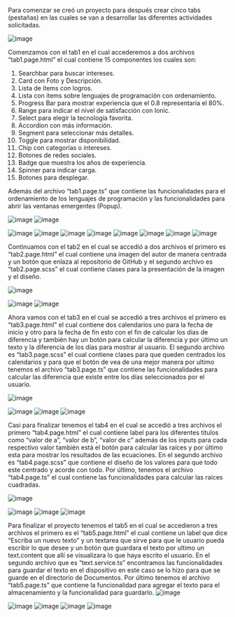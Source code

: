 Para comenzar se creó un proyecto para después crear cinco tabs (pestañas) en las cuales se van a desarrollar las diferentes actividades solicitadas.

 ![image](https://github.com/user-attachments/assets/680ef9ff-f6af-4888-a80f-caad92d85019)

Comenzamos con el tab1 en el cual accederemos a dos archivos “tab1.page.html” el cual contiene 15 componentes los cuales son: 
1.	 Searchbar para buscar intereses.
2.	Card con Foto y Descripción.
3.	Lista de ítems con logros. 
4.	Lista con ítems sobre lenguajes de programación con ordenamiento.
5.	Progress Bar para mostrar experiencia que el 0.8 representaria el 80%.
6.	Range para indicar el nivel de satisfacción con Ionic.
7.	Select para elegir la tecnología favorita.
8.	Accordion con más información.
9.	Segment para seleccionar más detalles.
10.	Toggle para mostrar disponibilidad.
11.	Chip con categorías o intereses.
12.	Botones de redes sociales.
13.	Badge que muestra los años de experiencia.
14.	Spinner para indicar carga.
15.	Botones para desplegar.

Además del archivo “tab1.page.ts” que contiene las funcionalidades para el ordenamiento de los lenguajes de programación y las funcionalidades para abrir las ventanas emergentes (Popup).

![image](https://github.com/user-attachments/assets/60e6514d-6cdc-4693-9273-05e4864ff4ee) ![image](https://github.com/user-attachments/assets/94005759-afa0-4e3d-b595-3f01b79192f2)



![image](https://github.com/user-attachments/assets/4c4631af-f70a-411d-8b2a-17cb484e86fd) ![image](https://github.com/user-attachments/assets/e713f960-a86b-4f2f-9809-e1d4ceff635e) 
![image](https://github.com/user-attachments/assets/799cf2eb-4e39-42b8-83ac-73d3dcd25836) ![image](https://github.com/user-attachments/assets/59fd89ee-b3cd-432f-ba33-51cdfe107693) 
![image](https://github.com/user-attachments/assets/a4281bf0-ff85-491e-bc1b-862bd75d7839) ![image](https://github.com/user-attachments/assets/0290c6a3-2909-4aac-906b-cf950b54f59a) 
![image](https://github.com/user-attachments/assets/cb68e759-a0f6-4435-9215-294eb7f11d9b) ![image](https://github.com/user-attachments/assets/c82d2c43-2129-4ec9-a2d0-809d01a17aa7)

Continuamos con el tab2 en el cual se accedió a dos archivos el primero es “tab2.page.html” el cual contiene una imagen del autor de manera centrada y un botón que enlaza al repositorio de GitHub y el segundo archivo es “tab2.page.scss” el cual contiene clases para la presentación de la imagen y el diseño.

![image](https://github.com/user-attachments/assets/2abffeb1-d686-4d63-b5e8-5dad3fd50818)

![image](https://github.com/user-attachments/assets/298bede4-b47c-4dcb-8b02-36cb0845bae9) ![image](https://github.com/user-attachments/assets/55b8f02e-6709-4ac2-876c-aa7e4321af33)

Ahora vamos con el tab3 en el cual se accedió a tres archivos el primero es “tab3.page.html” el cual contiene dos calendarios uno para la fecha de inicio y otro para la fecha de fin esto con el fin de calcular los días de diferencia y también hay un botón para calcular la diferencia y por último un texto y la diferencia de los días para mostrar al usuario. El segundo archivo es “tab3.page.scss” el cual contiene clases para que queden centrados los calendarios y para que el botón de vea de una mejor manera por ultimo tenemos el archivo “tab3.page.ts” que contiene las funcionalidades para calcular las diferencia que existe entre los días seleccionados por el usuario.

![image](https://github.com/user-attachments/assets/f416a0a7-6377-4c64-b26c-4f5aa1f07973)

![image](https://github.com/user-attachments/assets/704aee08-6e98-4f42-a7f2-784f4f24a4f9) ![image](https://github.com/user-attachments/assets/41d957b0-7ce6-4fcf-9179-7d8e3e08e49a)
![image](https://github.com/user-attachments/assets/6f39ffef-9014-46c3-942e-826613a5aac2)

Casi para finalizar tenemos el tab4 en el cual se accedió a tres archivos el primero “tab4.page.html” el cual contiene label para los diferentes títulos como “valor de a”, “valor de b”, “valor de c” además de los inputs para cada respectivo valor también está el botón para calcular las raíces y por último esta para mostrar los resultados de las ecuaciones. En el segundo archivo es “tab4.page.scss” que contiene el diseño de los valores para que todo este centrado y acorde con todo. Por último, tenemos el archivo “tab4.page.ts” el cual contiene las funcionalidades para calcular las raíces cuadradas.

![image](https://github.com/user-attachments/assets/dbf02910-c3c6-4867-a323-e20a4c41a759)

![image](https://github.com/user-attachments/assets/70b5cee1-2cf5-4a8d-b73d-5033012cc6c2) ![image](https://github.com/user-attachments/assets/c00d1672-c3bd-47b8-9c39-b83d03baea50) ![image](https://github.com/user-attachments/assets/e72f26a6-3ef3-4018-ae4d-9beaf7f6ca09)



Para finalizar el proyecto tenemos el tab5 en el cual se accedieron a tres archivos el primero es el “tab5.page.html” el cual contiene un label que dice “Escriba un nuevo texto” y un textarea que sirve para que le usuario pueda escribir lo que desee y un botón que guardara el texto por ultimo un text.content que allí se visualizara lo que haya escrito el usuario. En el segundo archivo que es “text.service.ts” encontramos las funcionalidades para guardar el texto en el dispositivo en este caso se lo hizo para que se guarde en el directorio de Documentos. Por último tenemos el archivo “tab5.page.ts” que contiene la funcionalidad para agregar el texto para el almacenamiento y la funcionalidad para guardarlo.
![image](https://github.com/user-attachments/assets/a4b6bb96-ec25-4003-96d5-2a1107449a48)

![image](https://github.com/user-attachments/assets/96aa0485-80b6-42dd-bda3-4b80d7b31a1a) ![image](https://github.com/user-attachments/assets/f4372cee-5ae9-465c-aa58-0d946d9a739b)
![image](https://github.com/user-attachments/assets/4d281e68-3640-4e25-87ac-505e9516a3e7) ![image](https://github.com/user-attachments/assets/5fb63e01-a20e-4989-8e62-e3cdcc5163d2)











